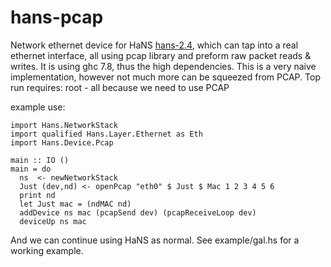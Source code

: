 hans-pcap
========


Network ethernet device for HaNS [hans-2.4](https://github.com/GaloisInc/HaNS), which can tap into a real ethernet interface, all using pcap library and preform raw packet reads & writes.
It is using ghc 7.8, thus the high dependencies.
This is a very naive implementation, however not much more can be squeezed from PCAP.
Top run requires: root - all because we need to use PCAP

example use:

    import Hans.NetworkStack
    import qualified Hans.Layer.Ethernet as Eth
    import Hans.Device.Pcap

    main :: IO ()
    main = do
      ns  <- newNetworkStack
      Just (dev,nd) <- openPcap "eth0" $ Just $ Mac 1 2 3 4 5 6
      print nd
      let Just mac = (ndMAC nd)
      addDevice ns mac (pcapSend dev) (pcapReceiveLoop dev)
      deviceUp ns mac


And we can continue using HaNS as normal.
See example/gal.hs for a working example.
